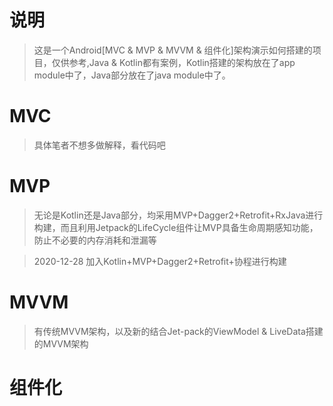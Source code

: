 # 说明

>这是一个Android[MVC & MVP & MVVM & 组件化]架构演示如何搭建的项目，仅供参考,Java & Kotlin都有案例，Kotlin搭建的架构放在了app module中了，Java部分放在了java module中了。

# MVC  

> 具体笔者不想多做解释，看代码吧

# MVP

> 无论是Kotlin还是Java部分，均采用MVP+Dagger2+Retrofit+RxJava进行构建，而且利用Jetpack的LifeCycle组件让MVP具备生命周期感知功能，防止不必要的内存消耗和泄漏等

> 2020-12-28 加入Kotlin+MVP+Dagger2+Retrofit+协程进行构建

# MVVM

> 有传统MVVM架构，以及新的结合Jet-pack的ViewModel & LiveData搭建的MVVM架构

# 组件化
